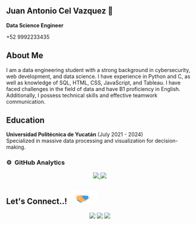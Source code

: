 ## Juan Antonio Cel Vazquez 👋
**Data Science Engineer**

+52 9992233435

## About Me
I am a data engineering student with a strong background in cybersecurity, web development, and data science. I have experience in Python and C, as well as knowledge of SQL, HTML, CSS, JavaScript, and Tableau. I have faced challenges in the field of data and have B1 proficiency in English. Additionally, I possess technical skills and effective teamwork communication.

## Education
**Universidad Politécnica de Yucatán** (July 2021 - 2024)   
Specialized in massive data processing and visualization for decision-making.

### ⚙️ &nbsp;GitHub Analytics

<p align="center">
  <a href="https://github.com/Hikari6462">
    <img height="180em" src="https://github-readme-stats-eight-theta.vercel.app/api?username=Hikari6462&show_icons=true&theme=algolia&include_all_commits=true&count_private=true"/>
  </a>
  <a href="https://github.com/Hikari6462">
    <img height="180em" src="https://github-readme-stats-eight-theta.vercel.app/api/top-langs/?username=Hikari6462&layout=compact&langs_count=8&theme=algolia"/>
  </a>
</p>

## <b> Let's Connect..!</b><img src="https://github.com/0xAbdulKhalid/0xAbdulKhalid/raw/main/assets/mdImages/handshake.gif" width ="80">

<p align="center">
<a href="https://www.linkedin.com/in/juan-antonio-cel-vazquez-b21972255/"><img src="https://img.shields.io/badge/-Juan%20Antonio%20cel-0077B5?style=flat&logo=Linkedin&logoColor=white"/></a>
<a href="mailto:adityakanoiofficial@gmail.com"><img src="https://img.shields.io/badge/-Juanantoniocel-D14836?style=flat&logo=Gmail&logoColor=white"/></a>
<a href="https://www.instagram.com/hikari6462_v2/"><img src="https://img.shields.io/badge/-Hikari6462-E4405F?style=flat&logo=Instagram&logoColor=white"/></a>
</p>
<!--
**Hikari6462/Hikari6462** is a ✨ _special_ ✨ repository because its `README.md` (this file) appears on your GitHub profile.

Here are some ideas to get you started:

- 🔭 I’m currently working on ...
- 🌱 I’m currently learning ...
- 👯 I’m looking to collaborate on ...
- 🤔 I’m looking for help with ...
- 💬 Ask me about ...
- 📫 How to reach me: ...
- 😄 Pronouns: ...
- ⚡ Fun fact: ...
-->
